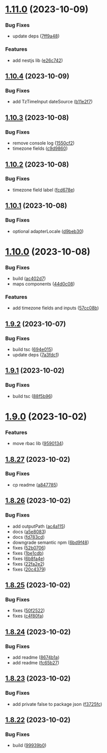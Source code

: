 # [1.11.0](https://github.com/ra-libs/nx-libraries/compare/react-v1.10.4...react-v1.11.0) (2023-10-09)

### Bug Fixes

- update deps ([7ff9a48](https://github.com/ra-libs/nx-libraries/commit/7ff9a48e83c3572c964894492f711eb33fd1830c))

### Features

- add nestjs lib ([e26c742](https://github.com/ra-libs/nx-libraries/commit/e26c74244fcc51f76004b42449553f5615e91e25))

## [1.10.4](https://github.com/ra-libs/nx-libraries/compare/react-v1.10.3...react-v1.10.4) (2023-10-09)

### Bug Fixes

- add TzTimeInput dateSource ([b11e2f7](https://github.com/ra-libs/nx-libraries/commit/b11e2f7f33cd3789008e2be894e8f249d2141ca9))

## [1.10.3](https://github.com/ra-libs/nx-libraries/compare/react-v1.10.2...react-v1.10.3) (2023-10-08)

### Bug Fixes

- remove console log ([1550cf2](https://github.com/ra-libs/nx-libraries/commit/1550cf241f32df4921550048f6b7c7a891655726))
- timezone fields ([c9d9860](https://github.com/ra-libs/nx-libraries/commit/c9d98603526117d13d9b7ab28b5fe3f105546348))

## [1.10.2](https://github.com/ra-libs/nx-libraries/compare/react-v1.10.1...react-v1.10.2) (2023-10-08)

### Bug Fixes

- timezone field label ([fcd678e](https://github.com/ra-libs/nx-libraries/commit/fcd678e6be1c07681f042c57cea5e4d4f1bd5eb8))

## [1.10.1](https://github.com/ra-libs/nx-libraries/compare/react-v1.10.0...react-v1.10.1) (2023-10-08)

### Bug Fixes

- optional adapterLocale ([d9beb30](https://github.com/ra-libs/nx-libraries/commit/d9beb309cb886852ee8c88360b91a8afcb5e2030))

# [1.10.0](https://github.com/ra-libs/nx-libraries/compare/react-v1.9.2...react-v1.10.0) (2023-10-08)

### Bug Fixes

- build ([ac402d7](https://github.com/ra-libs/nx-libraries/commit/ac402d79a173543b0df57e4d648cd8143a65f098))
- maps components ([44d0c08](https://github.com/ra-libs/nx-libraries/commit/44d0c08f9d8c0f5767ce646823deeb80287ea68f))

### Features

- add timezone fields and inputs ([57cc08b](https://github.com/ra-libs/nx-libraries/commit/57cc08b770dfff726f3f67460cb19f76fde54084))

## [1.9.2](https://github.com/ra-libs/nx-libraries/compare/react-v1.9.1...react-v1.9.2) (2023-10-07)

### Bug Fixes

- build tsc ([694e015](https://github.com/ra-libs/nx-libraries/commit/694e0156fc39fd470b60c704f92e46c5a5b66293))
- update deps ([7a3fdc1](https://github.com/ra-libs/nx-libraries/commit/7a3fdc1468f395a220d5777c62d27200302f7f8d))

## [1.9.1](https://github.com/ra-libs/nx-libraries/compare/react-v1.9.0...react-v1.9.1) (2023-10-02)

### Bug Fixes

- build tsc ([88f5b96](https://github.com/ra-libs/nx-libraries/commit/88f5b9673ad7fa79088690d235cf2242abf1d4e5))

# [1.9.0](https://github.com/ra-libs/nx-libraries/compare/react-v1.8.27...react-v1.9.0) (2023-10-02)

### Features

- move rbac lib ([9590134](https://github.com/ra-libs/nx-libraries/commit/9590134d639691068d9b98b3d1823bd54a4de8d0))

## [1.8.27](https://github.com/ra-libs/nx-libraries/compare/react-v1.8.26...react-v1.8.27) (2023-10-02)

### Bug Fixes

- cp readme ([a847785](https://github.com/ra-libs/nx-libraries/commit/a8477859e2b0c027bf425e804fe9019f156bb61d))

## [1.8.26](https://github.com/ra-libs/nx-libraries/compare/react-v1.8.25...react-v1.8.26) (2023-10-02)

### Bug Fixes

- add outputPath ([ac4a115](https://github.com/ra-libs/nx-libraries/commit/ac4a11559b5fff34d647f3e3490e9a2b23101a14))
- docs ([a5e8083](https://github.com/ra-libs/nx-libraries/commit/a5e80837d12139c86f5209873e2fa66631719e15))
- docs ([fd783cd](https://github.com/ra-libs/nx-libraries/commit/fd783cd1b19d82d34a1d466f7a07ffed24a6457a))
- downgrade semantic npm ([6bd9f48](https://github.com/ra-libs/nx-libraries/commit/6bd9f48844cac13966dafcd4a5507ac2b502b169))
- fixes ([52b0706](https://github.com/ra-libs/nx-libraries/commit/52b070665406c8a1c5dd97933360c3a6e1909b22))
- fixes ([1be1cdb](https://github.com/ra-libs/nx-libraries/commit/1be1cdbfde06484799e0651dac014bab51713db2))
- fixes ([6b8fa4e](https://github.com/ra-libs/nx-libraries/commit/6b8fa4e7a03b44e561296ebdce12072e565b59b5))
- fixes ([22fa2e2](https://github.com/ra-libs/nx-libraries/commit/22fa2e2e010c9712c46969780cc8a5b078fa756b))
- fixes ([20c4379](https://github.com/ra-libs/nx-libraries/commit/20c4379c1dfff6ccfed336240b442c768e3209cf))

## [1.8.25](https://github.com/ra-libs/nx-libraries/compare/react-v1.8.24...react-v1.8.25) (2023-10-02)

### Bug Fixes

- fixes ([50f2522](https://github.com/ra-libs/nx-libraries/commit/50f2522d1fe6d06f782efa57c587314ebe97d2df))
- fixes ([c4f80fa](https://github.com/ra-libs/nx-libraries/commit/c4f80fafe9b069ad77384f464523aeb547102df7))

## [1.8.24](https://github.com/ra-libs/nx-libraries/compare/react-v1.8.23...react-v1.8.24) (2023-10-02)

### Bug Fixes

- add readme ([8674b1a](https://github.com/ra-libs/nx-libraries/commit/8674b1a5b99d4889a2beb4983f7bdf181192d1c8))
- add readme ([fc65b27](https://github.com/ra-libs/nx-libraries/commit/fc65b2745757ffbe8ce6a7981b966605bfcbce91))

## [1.8.23](https://github.com/ra-libs/nx-libraries/compare/react-v1.8.22...react-v1.8.23) (2023-10-02)

### Bug Fixes

- add private false to package json ([f3725fc](https://github.com/ra-libs/nx-libraries/commit/f3725fc0357369546ca998f9c33ec7c102a3ea06))

## [1.8.22](https://github.com/ra-libs/nx-libraries/compare/react-v1.8.21...react-v1.8.22) (2023-10-02)

### Bug Fixes

- build ([99939b0](https://github.com/ra-libs/nx-libraries/commit/99939b085c52eac51d85daf69d5f925dcc464392))
